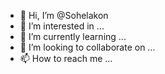 - 👋 Hi, I’m @Sohelakon
- 👀 I’m interested in ...
- 🌱 I’m currently learning ...
- 💞️ I’m looking to collaborate on ...
- 📫 How to reach me ...

<!---
Sohelakon/Sohelakon is a ✨ special ✨ repository because its `README.md` (this file) appears on your GitHub profile.
You can click the Preview link to take a look at your changes.
--->

